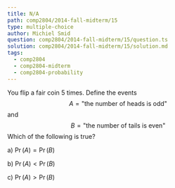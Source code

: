 ```yaml
---
title: N/A
path: comp2804/2014-fall-midterm/15
type: multiple-choice
author: Michiel Smid
question: comp2804/2014-fall-midterm/15/question.ts
solution: comp2804/2014-fall-midterm/15/solution.md
tags:
  - comp2804
  - comp2804-midterm
  - comp2804-probability
---
```


You flip a fair coin 5 times. Define the events
$$ A = \text{"the number of heads is odd"} $$
and
		$$ B = \text{"the number of tails is even"} $$
Which of the following is true?

a) $\Pr(A) = \Pr(B)$

b) $\Pr(A) < \Pr(B)$

c) $\Pr(A) > \Pr(B)$
